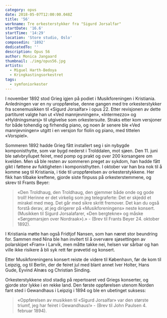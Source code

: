 ```yaml
---
category: opus
date: 2018-05-07T12:00:00.048Z
title: '56'
workname: Tre orkesterstykker fra "Sigurd Jorsalfar"
startDate: '16.6'
startTime: '14:29'
location: 'Store studio, Oslo'
composedin: '1892'
dedicatedTo: ''
description: Opus 56
author: Monica Jangaard
thumbnail: ./img/opus56.jpg
artists:
  - Miguel Harth-Bedoya
  - Kringkastingsorkestret
tags:
  - symfoniorkester
---
```

I november 1892 stod Grieg igjen på podiet i Musikforeningen i Kristiania. Anledningen var en ny uroppførelse, denne gangen med tre orkesterstykker fra scenemusikken til «Sigurd Jorsalfar» i opus 22. Etter revisjonen av dette partituret valgte han ut «Ved mannjevningen», «Intermezzo» og «Hyldningsmarsj» til utgivelse som orkestersuite. Straks etter kom versjoner for både tohendig og firhendig piano, og noen år senere ble «Ved mannjevningen» utgitt i en versjon for fiolin og piano, med tittelen «Vorspiel».

Sommeren 1892 hadde Grieg fått installert seg i sin nybygde komponisthytte, som var bygd nederst i Trolddalen, mot sjøen. Den 11. juni ble sølvbryllupet feiret, med pomp og prakt og over 200 korsangere om kvelden. Men så ble resten av sommeren preget av sykdom, han hadde fått gikt i føttene av fuktigheten i komponisthytten. I oktober var han bra nok til å komme seg til Kristiania, i tide til uroppførelsen av orkesterstykkene. Her fikk han tilbake kreftene, gjorde siste finpuss på orkesterstemmene, og skrev til Frants Beyer:

> «Den Troldhaug, den Troldhaug, den gjemmer både onde og gode troll! Herinne er det virkelig som jeg telegraferte: Det er skjedd et mirakel med meg. Det går med sikre skritt fremover. Det kan du også forstå derav, at jeg dirigerer på «Musikforeningens» neste konsert. (Musikken til Sigurd Jorsalafarer, «Den bergtekne» og måske «Sørgemarsjen over Nordraak»).» - (Brev til Frants Beyer 24. oktober 1892).

I Kristiania møtte han også Fridtjof Nansen, som han næret stor beundring for. Sammen med Nina ble han invitert til å overvære sjøsettingen av polarskipet «Fram» i Larvik, men måtte takke nei, helsen var sårbar og han ville ikke risikere å bli syk rett før prøvetid og konsert.

Etter Musikforeningens konsert reiste de videre til København, før de kom til Leipzig, og til Berlin, der de feiret jul med blant annet Iver Holter, Hans Gude, Eyvind Alnæs og Christian Sinding.

Orkesterstykkene stod stadig på repertoaret ved Griegs konserter, og gjorde stor lykke i en rekke land. Den første oppførelsen utenom Norden fant sted i Gewandhaus i Leipzig i 1894 og ble en ubetinget suksess:

> «Oppførelsen av musikken til «Sigurd Jorsalfar» var den største triumf, jeg har feiret i Gewandhaus!» - (Brev til John Paulsen 4. februar 1894).
